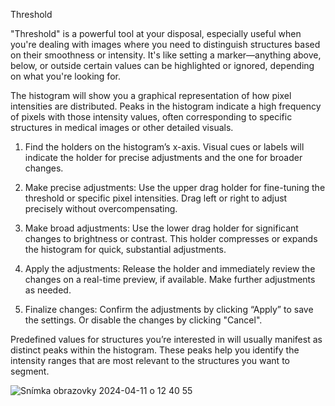 Threshold

"Threshold" is a powerful tool at your disposal, especially useful when you're dealing with images where you need to distinguish structures based on their smoothness or intensity. It's like setting a marker—anything above, below, or outside certain values can be highlighted or ignored, depending on what you're looking for.

The histogram will show you a graphical representation of how pixel intensities are distributed. Peaks in the histogram indicate a high frequency of pixels with those intensity values, often corresponding to specific structures in medical images or other detailed visuals.

1. Find the holders on the histogram’s x-axis. Visual cues or labels will indicate the holder for precise adjustments and the one for broader changes.

2. Make precise adjustments:
   Use the upper drag holder for fine-tuning the threshold or specific pixel intensities. Drag left or right to adjust precisely without overcompensating.

3. Make broad adjustments:
   Use the lower drag holder for significant changes to brightness or contrast. This holder compresses or expands the histogram for quick, substantial adjustments.

4. Apply the adjustments:
   Release the holder and immediately review the changes on a real-time preview, if available. Make further adjustments as needed.

5. Finalize changes:
   Confirm the adjustments by clicking “Apply” to save the settings.
   Or disable the changes by clicking "Cancel". 

Predefined values for structures you’re interested in will usually manifest as distinct peaks within the histogram. These peaks help you identify the intensity ranges that are most relevant to the structures you want to segment.

![Snímka obrazovky 2024-04-11 o 12 40 55](https://github.com/Medannot/web-platform-annotator-help/assets/165784046/651ea110-87a1-466e-9583-b0bd63aa7c9a)
